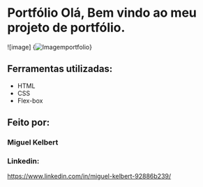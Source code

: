 # Portfólio Olá, Bem vindo ao meu projeto de portfólio.
![image] {![Imagemportfolio](https://github.com/Migark/portfolio/assets/116565116/c0428afd-50ce-438e-a2d1-d9f005e24f8d)}

## Ferramentas utilizadas:
* HTML
* CSS
* Flex-box
## Feito por:
### Miguel Kelbert
### Linkedin:
https://www.linkedin.com/in/miguel-kelbert-92886b239/
